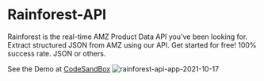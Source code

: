 # Rainforest-API
Rainforest is the real-time AMZ Product Data API you've been looking for. Extract structured JSON from AMZ using our API. Get started for free! 100% success rate. JSON or others.

See the Demo at [CodeSandBox](https://codesandbox.io/s/github/Rodcode47/Rainforest-API)
![rainforest-api-app-2021-10-17](https://user-images.githubusercontent.com/22358675/137602390-76b492c9-a6bd-48e9-9d12-d39bc113ae57.jpg)
